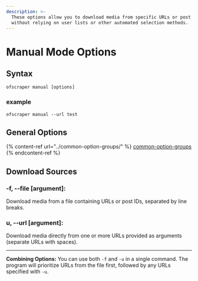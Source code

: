 ```yaml
---
description: >-
  These options allow you to download media from specific URLs or post IDs
  without relying on user lists or other automated selection methods.
---
```


# Manual Mode Options

## Syntax

```
ofscraper manual [options]
```

### example

```
ofscraper manual --url test
```

## General Options

{% content-ref url="../common-option-groups/" %}
[common-option-groups](../common-option-groups/)
{% endcontent-ref %}

## Download Sources

### **-f, --file \[argument]:**&#x20;

Download media from a file containing URLs or post IDs, separated by line breaks.

### **u, --url \[argument]:**

Download media directly from one or more URLs provided as arguments (separate URLs with spaces).

***

**Combining Options:** You can use both `-f` and `-u` in a single command. The program will prioritize URLs from the file first, followed by any URLs specified with `-u`.
